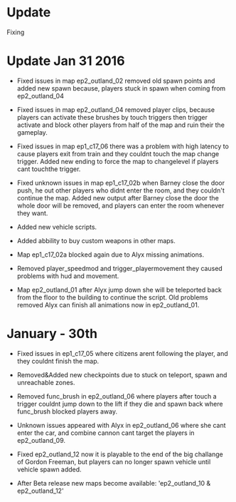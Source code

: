 # Update
Fixing

# Update Jan 31 2016

- Fixed issues in map ep2_outland_02 removed old spawn points and added new spawn because, players stuck in spawn when coming from ep2_outland_04

- Fixed issues in map ep2_outland_04 removed player clips, because players can activate these brushes by touch triggers then trigger activate and block other players from half of the map and ruin their the gameplay.

- Fixed issues in map ep1_c17_06 there was a problem with high latency to cause players exit from train and they couldnt touch the map change trigger. Added new ending to force the map to changelevel if players cant touchthe trigger.

- Fixed unknown issues in map ep1_c17_02b when Barney close the door push, he out other players who didnt enter the room, and they couldn't continue the map. Added new output after Barney close the door the whole door will be removed, and players can enter the room whenever they want.

- Added new vehicle scripts.

- Added abbility to buy custom weapons in other maps.

- Map ep1_c17_02a blocked again due to Alyx missing animations.

- Removed player_speedmod and trigger_playermovement they caused problems with hud and movement.

- Map ep2_outland_01 after Alyx jump down she will be teleported back from the floor to the building to continue the script. Old problems removed Alyx can finish all animations now in ep2_outland_01.

# January - 30th

- Fixed issues in ep1_c17_05 where citizens arent following the player, and they couldnt finish the map.

- Removed&Added new checkpoints due to stuck on teleport, spawn and unreachable zones.

- Removed func_brush in ep2_outland_06 where players after touch a trigger couldnt jump down to the lift if they die and spawn back where func_brush blocked players away.

- Unknown issues appeared with Alyx in ep2_outland_06 where she cant enter the car, and combine cannon cant target the players in ep2_outland_09.

- Fixed ep2_outland_12 now it is playable to the end of the big challange of Gordon Freeman, but players can no longer spawn vehicle until vehicle spawn added.

- After Beta release new maps become available: 'ep2_outland_10 & ep2_outland_12'
